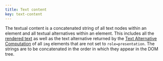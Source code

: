 ```yaml
---
title: Text content
key: text-content
---
```


The textual content is a concatenated string of all text nodes within an element and all textual alternatives within an element. This includes all the [rendered text](#rendered-text) as well as the text alternative returned by the [Text Alternative Computation](#text-alternative) of all `img` elements that are not set to `role=presentation`. The strings are to be concatenated in the order in which they appear in the DOM tree.
